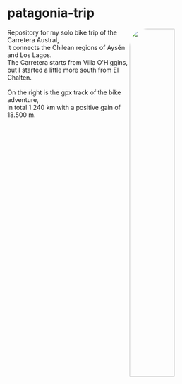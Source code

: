 # patagonia-trip

<img align="right" src="https://github.com/user-attachments/assets/9905ee4b-1a54-4562-8038-e2d5c2196f86" width="45%" style="border-radius: 40px;" />

Repository for my solo bike trip of the Carretera Austral,<br>
it connects the Chilean regions of Aysén and Los Lagos.<br>
The Carretera starts from Villa O'Higgins,<br>
but I started a little more south from El Chalten.<br>
<br>
On the right is the gpx track of the bike adventure,<br>
in total 1.240 km with a positive gain of 18.500 m.<br>

